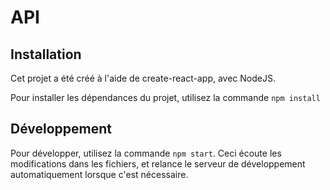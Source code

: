 # API

## Installation

Cet projet a été créé à l'aide de create-react-app, avec NodeJS.

Pour installer les dépendances du projet, utilisez la commande `npm install`

## Développement

Pour développer, utilisez la commande `npm start`. Ceci écoute les modifications dans les fichiers, et relance le serveur de développement automatiquement lorsque c'est nécessaire.